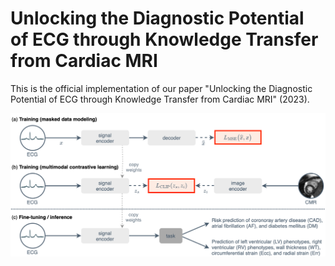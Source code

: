 # Unlocking the Diagnostic Potential of ECG through Knowledge Transfer from Cardiac MRI

This is the official implementation of our paper "Unlocking the Diagnostic Potential of ECG through Knowledge Transfer from Cardiac MRI" (2023).

<p align="center">
  <img src="./figures/overview.png?raw=true">
</p>
